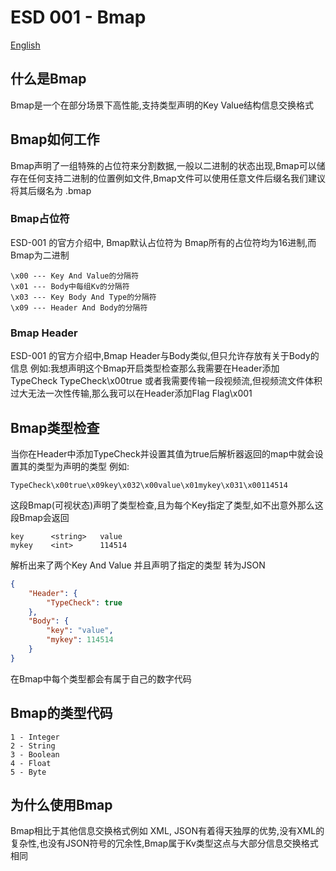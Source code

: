 # ESD 001 - Bmap
<a href="./README.md">English</a>
## 什么是Bmap
Bmap是一个在部分场景下高性能,支持类型声明的Key Value结构信息交换格式

## Bmap如何工作
Bmap声明了一组特殊的占位符来分割数据,一般以二进制的状态出现,Bmap可以储存在任何支持二进制的位置例如文件,Bmap文件可以使用任意文件后缀名我们建议将其后缀名为 .bmap

### Bmap占位符
ESD-001 的官方介绍中, Bmap默认占位符为
Bmap所有的占位符均为16进制,而Bmap为二进制
```
‌\x00 --- Key And Value的分隔符
‌\x01 --- Body中每组Kv的分隔符
‌\x03 --- Key Body And Type的分隔符
‌\x09 --- Header And Body的分隔符
```
### Bmap Header
ESD-001 的官方介绍中,Bmap Header与Body类似,但只允许存放有关于Body的信息
例如:我想声明这个Bmap开启类型检查那么我需要在Header添加TypeCheck
TypeCheck\x00true
或者我需要传输一段视频流,但视频流文件体积过大无法一次性传输,那么我可以在Header添加Flag
Flag\x001

## Bmap类型检查
当你在Header中添加TypeCheck并设置其值为true后解析器返回的map中就会设置其的类型为声明的类型
例如:
```
TypeCheck\x00true\x09key\x032\x00value\x01mykey\x031\x00114514
```
这段Bmap(可视状态)声明了类型检查,且为每个Key指定了类型,如不出意外那么这段Bmap会返回
```
key      <string>   value
mykey    <int>      114514
```
解析出来了两个Key And Value 并且声明了指定的类型
转为JSON
```json
{
	"Header": {
		"TypeCheck": true
	},
	"Body": {
		"key": "value",
		"mykey": 114514
	}
}
```
在Bmap中每个类型都会有属于自己的数字代码
## Bmap的类型代码
```
‌1 - Integer
‌2 - String
‌3 - Boolean
‌4 - Float
‌5 - Byte
```
## 为什么使用Bmap
Bmap相比于其他信息交换格式例如 XML, JSON有着得天独厚的优势,没有XML的复杂性,也没有JSON符号的冗余性,Bmap属于Kv类型这点与大部分信息交换格式相同
